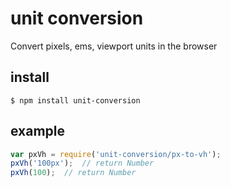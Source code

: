 # unit conversion

Convert pixels, ems, viewport units in the browser

## install

    $ npm install unit-conversion

## example

```js
var pxVh = require('unit-conversion/px-to-vh');
pxVh('100px');  // return Number
pxVh(100);  // return Number
```
